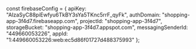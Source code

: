 const firebaseConfig = {
  apiKey: "AIzaSyC88piEwfyu6TkBY3sYa5TKnc5rrF_qyFk",
  authDomain: "shopping-app-3f4d7.firebaseapp.com",
  projectId: "shopping-app-3f4d7",
  storageBucket: "shopping-app-3f4d7.appspot.com",
  messagingSenderId: "449660053226",
  appId: "1:449660053226:web:ec5d86f01727d488375993"
};